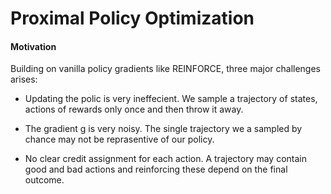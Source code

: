 # Proximal Policy Optimization

#### Motivation

Building on vanilla policy gradients like REINFORCE, three major challenges arises:

- Updating the polic is very ineffecient. We sample a trajectory of states, actions of rewards only once and then throw it away.

- The gradient g is very noisy. The single trajectory we a sampled by chance may not be reprasentive of our policy.

- No clear credit assignment for each action. A trajectory may contain good and bad actions and reinforcing these depend on the final outcome.
